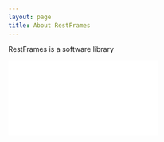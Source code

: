 ```yaml
---
layout: page
title: About RestFrames
---
```


RestFrames is a software library

![RestFrames](/res/multiprint.pdf)


